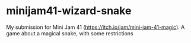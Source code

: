 # minijam41-wizard-snake
My submission for Mini Jam 41 (https://itch.io/jam/mini-jam-41-magic). A game about a magical snake, with some restrictions
